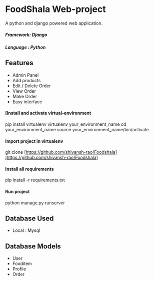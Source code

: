 #  FoodShala Web-project

A python and django powered web application.
##### Framework: Django 

##### Language : Python 

## Features
-   Admin Panel
-   Add products
-   Edit / Delete Order
-   View  Order
-   Make Order
-   Easy interface

#### [Install and activate virtual-environment

 pip install virtualenv
 virtualenv your_environment_name
 cd your_environment_name
source your_environment_name/bin/activate

#### Import project in virtualenv

git clone [https://github.com/shivansh-rao/Foodshala](https://github.com/shivansh-rao/Foodshala)

#### Install all requirements

pip install -r requirements.txt

#### Run project

python manage.py runserver

## Database Used

-   Local : Mysql

## Database Models

 -   User
 -   Fooditem
 -   Profile
 -   Order
